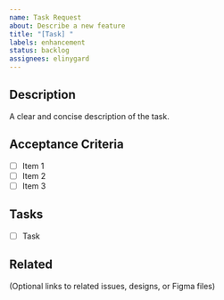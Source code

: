 ```yaml
---
name: Task Request
about: Describe a new feature
title: "[Task] "
labels: enhancement
status: backlog
assignees: elinygard
---
```


## Description
A clear and concise description of the task.

## Acceptance Criteria
- [ ] Item 1
- [ ] Item 2
- [ ] Item 3

## Tasks
- [ ] Task

## Related
(Optional links to related issues, designs, or Figma files)
